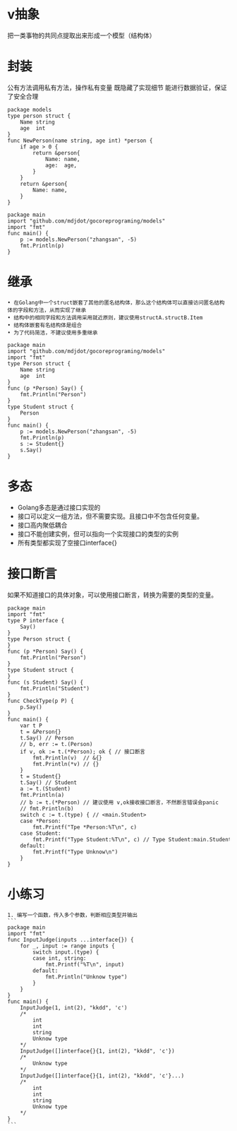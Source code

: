 # v抽象
把一类事物的共同点提取出来形成一个模型（结构体）

# 封装
公有方法调用私有方法，操作私有变量
既隐藏了实现细节
能进行数据验证，保证了安全合理
```
package models
type person struct {
    Name string
    age  int
}
func NewPerson(name string, age int) *person {
    if age > 0 {
        return &person{
            Name: name,
            age:  age,
        }
    }
    return &person{
        Name: name,
    }
}
```
```
package main
import "github.com/mdjdot/gocoreprograming/models"
import "fmt"
func main() {
    p := models.NewPerson("zhangsan", -5)
    fmt.Println(p)
}
```

# 继承
	• 在Golang中一个struct嵌套了其他的匿名结构体，那么这个结构体可以直接访问匿名结构体的字段和方法，从而实现了继承
	• 结构中的相同字段和方法调用采用就近原则，建议使用structA.structB.Item
	• 结构体嵌套有名结构体是组合
	• 为了代码简洁，不建议使用多重继承

```
package main
import "github.com/mdjdot/gocoreprograming/models"
import "fmt"
type Person struct {
    Name string
    age  int
}
func (p *Person) Say() {
    fmt.Println("Person")
}
type Student struct {
    Person
}
func main() {
    p := models.NewPerson("zhangsan", -5)
    fmt.Println(p)
    s := Student{}
    s.Say()
}
```

# 多态
- Golang多态是通过接口实现的
- 接口可以定义一组方法，但不需要实现。且接口中不包含任何变量。
- 接口高内聚低耦合
- 接口不能创建实例，但可以指向一个实现接口的类型的实例
- 所有类型都实现了空接口interface{}

# 接口断言
如果不知道接口的具体对象，可以使用接口断言，转换为需要的类型的变量。
```
package main
import "fmt"
type P interface {
    Say()
}
type Person struct {
}
func (p *Person) Say() {
    fmt.Println("Person")
}
type Student struct {
}
func (s Student) Say() {
    fmt.Println("Student")
}
func CheckType(p P) {
    p.Say()
}
func main() {
    var t P
    t = &Person{}
    t.Say() // Person
    // b, err := t.(Person)
    if v, ok := t.(*Person); ok { // 接口断言
        fmt.Println(v)  // &{}
        fmt.Println(*v) // {}
    }
    t = Student{}
    t.Say() // Student
    a := t.(Student)
    fmt.Println(a)
    // b := t.(*Person) // 建议使用 v,ok接收接口断言，不然断言错误会panic
    // fmt.Println(b)
    switch c := t.(type) { // <main.Student>
    case *Person:
        fmt.Printf("Tpe *Person:%T\n", c)
    case Student:
        fmt.Printf("Type Student:%T\n", c) // Type Student:main.Student
    default:
        fmt.Printf("Type Unknow\n")
    }
}
```

# 小练习
	1. 编写一个函数，传入多个参数，判断相应类型并输出
	```
    package main
	import "fmt"
	func InputJudge(inputs ...interface{}) {
	    for _, input := range inputs {
	        switch input.(type) {
	        case int, string:
	            fmt.Printf("%T\n", input)
	        default:
	            fmt.Println("Unknow type")
	        }
	    }
	}
	func main() {
	    InputJudge(1, int(2), "kkdd", 'c')
	    /*
	        int
	        int
	        string
	        Unknow type
	    */
	    InputJudge([]interface{}{1, int(2), "kkdd", 'c'})
	    /*
	        Unknow type
	    */
	    InputJudge([]interface{}{1, int(2), "kkdd", 'c'}...)
	    /*
	        int
	        int
	        string
	        Unknow type
	    */
	}
	```
	



